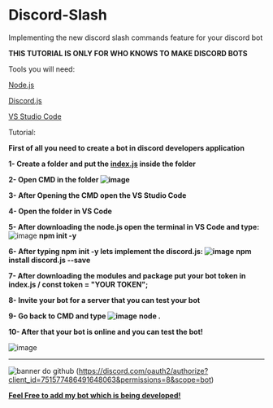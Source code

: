 # Discord-Slash
Implementing the new discord slash commands feature for your discord bot 

**THIS TUTORIAL IS ONLY FOR WHO KNOWS TO MAKE DISCORD BOTS**

Tools you will need:

<a href="https://nodejs.org/en/"> Node.js</a>

<a href="https://discord.js.org/#/"> Discord.js</a>

<a href="https://code.visualstudio.com"> VS Studio Code</a>

Tutorial:

**First of all you need to create a bot in discord developers application**

**1- Create a folder and put the <a href="https://github.com/LunarProd/Discord-Slash/blob/main/index%20bot.js">index.js</a> inside the folder**

**2- Open CMD in the folder ![image](https://user-images.githubusercontent.com/89609653/192061003-224a0160-2c03-4cb8-88e1-74b515842e13.png)**

**3- After Opening the CMD open the VS Studio Code**

**4- Open the folder in VS Code**

**5- After downloading the node.js open the terminal in VS Code and type:** ![image](https://user-images.githubusercontent.com/89609653/192061255-328f983d-86d1-437b-b3a4-cc277457cdcf.png) **npm init -y**

**6- After typing npm init -y lets implement the discord.js: ![image](https://user-images.githubusercontent.com/89609653/192061342-feffe837-ff74-4176-aa14-9c4493fd3a65.png)** **npm install discord.js --save**

**7- After downloading the modules and package put your bot token in index.js / const token = "YOUR TOKEN";**

**8- Invite your bot for a server that you can test your bot**

**9- Go back to CMD and type ![image](https://user-images.githubusercontent.com/89609653/192061681-670f4cc7-5987-4bc4-ad5d-6cfa3443a414.png)** **node .**

**10- After that your bot is online and you can test the bot!**

![image](https://user-images.githubusercontent.com/89609653/192061759-79305062-22ec-4748-a389-1541757100a7.png)

--------------------------------------------------------------------------------------------------------------------------------


![banner do github](https://user-images.githubusercontent.com/89609653/192061917-40f19e04-03bc-4f81-bc59-b9c6f930828b.png) (https://discord.com/oauth2/authorize?client_id=751577486491648063&permissions=8&scope=bot)

<a href="https://discord.com/oauth2/authorize?client_id=751577486491648063&permissions=8&scope=bot"> **Feel Free to add my bot which is being developed!**</a>

